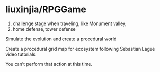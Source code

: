 # liuxinjia/RPGGame

1. challenge stage when traveling, like Monument valley;
2. home defense, tower defense

Simulate the evolution and create a procedural world

Create a procedural grid map for ecosystem following Sebastian Lague video tutorials.

 You can’t perform that action at this time. 

